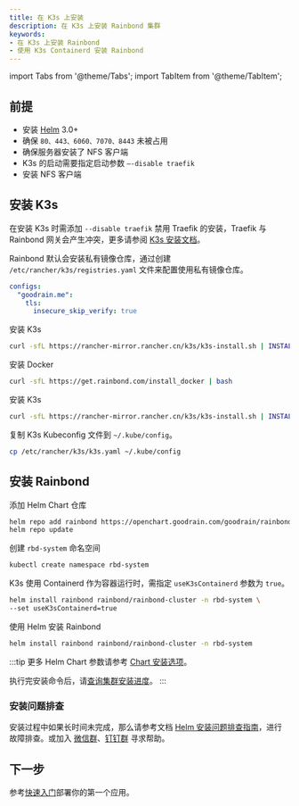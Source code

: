 ```yaml
---
title: 在 K3s 上安装
description: 在 K3s 上安装 Rainbond 集群
keywords:
- 在 K3s 上安装 Rainbond
- 使用 K3s Containerd 安装 Rainbond
---
```


import Tabs from '@theme/Tabs';
import TabItem from '@theme/TabItem';

## 前提

- 安装 [Helm](/docs/ops-guide/tools/#helm-cli) 3.0+
- 确保 `80、443、6060、7070、8443` 未被占用
- 确保服务器安装了 NFS 客户端
- K3s 的启动需要指定启动参数 `–-disable traefik`
- 安装 NFS 客户端

## 安装 K3s

在安装 K3s 时需添加 `--disable traefik` 禁用 Traefik 的安装，Traefik 与 Rainbond 网关会产生冲突，更多请参阅 [K3s 安装文档](https://docs.k3s.io/installation)。

<Tabs>
  <TabItem value="containerd" label="Containerd" default>

Rainbond 默认会安装私有镜像仓库，通过创建 `/etc/rancher/k3s/registries.yaml` 文件来配置使用私有镜像仓库。

```yaml
configs:
  "goodrain.me":
    tls:
      insecure_skip_verify: true
```

安装 K3s

```bash
curl -sfL https://rancher-mirror.rancher.cn/k3s/k3s-install.sh | INSTALL_K3S_MIRROR=cn INSTALL_K3S_EXEC="--disable traefik" INSTALL_K3S_VERSION="v1.23.10+k3s1" sh -
```

  </TabItem>
  <TabItem value="docker" label="Docker">

安装 Docker

```bash
curl -sfL https://get.rainbond.com/install_docker | bash
```

安装 K3s

```bash
curl -sfL https://rancher-mirror.rancher.cn/k3s/k3s-install.sh | INSTALL_K3S_MIRROR=cn INSTALL_K3S_EXEC="--docker --disable traefik" INSTALL_K3S_VERSION="v1.23.10+k3s1" sh -
```

  </TabItem>
</Tabs>

复制 K3s Kubeconfig 文件到 `~/.kube/config`。

```bash
cp /etc/rancher/k3s/k3s.yaml ~/.kube/config
```

## 安装 Rainbond

添加 Helm Chart 仓库

```bash
helm repo add rainbond https://openchart.goodrain.com/goodrain/rainbond
helm repo update
```

创建 `rbd-system` 命名空间

```bash
kubectl create namespace rbd-system
```

<Tabs>
  <TabItem value="containerd" label="Containerd" default>

K3s 使用 Containerd 作为容器运行时，需指定 `useK3sContainerd` 参数为 `true`。

```bash
helm install rainbond rainbond/rainbond-cluster -n rbd-system \
--set useK3sContainerd=true
```

  </TabItem>
  <TabItem value="docker" label="Docker">

使用 Helm 安装 Rainbond
```bash
helm install rainbond rainbond/rainbond-cluster -n rbd-system
```

  </TabItem>
</Tabs>

:::tip
更多 Helm Chart 参数请参考 [Chart 安装选项](../vaules-config)。

执行完安装命令后，请[查询集群安装进度](/docs/installation/install-with-helm/install-from-kubernetes#4-安装进度查询)。
:::

### 安装问题排查

安装过程中如果长时间未完成，那么请参考文档 [Helm 安装问题排查指南](/docs/troubleshooting/installation/helm)，进行故障排查。或加入 [微信群](/community/support#微信群)、[钉钉群](/community/support#钉钉群) 寻求帮助。

## 下一步

参考[快速入门](/docs/quick-start/getting-started/)部署你的第一个应用。
